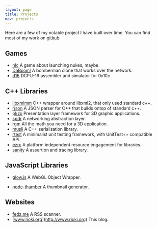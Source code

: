 ```yaml
---
layout: page
title: Projects
nav: projects
---
```


Here are a few of my notable project I have built over time. You can
find most of my work on [github](https://github.com/rioki)

Games
-----
* [nlc](http://nlc.rioki.org)
  A game about launching nukes, maybe.  
* [DaBoom!](/daboom.html)
  A bomberman clone that works over the network.   
* [d16](http://github.com/rioki/d16)
  DCPU-16 assembler and simulator for 0x10c

C++ Libraries
-------------

* [libxmlmm](https://github.com/rioki/libxmlmm)
  C++ wrapper around libxml2, that only used standard c++. 
* [rjson](https://github.com/rioki/rjson)
  A JSON parser for C++ that builds ontop of standard c++.
* [pkzo](https://github.com/rioki/pkzo)
  Presentation layer framework for 3D graphic applications. 
* [spdr](https://github.com/rioki/spdr)
  A networking abstraction layer. 
* [rgm](https://github.com/rioki/rgm)
  All the math you need for a 3D application.  
* [musli](https://github.com/rioki/musli)
  A C++ serialisation library.  
* [rtest](https://github.com/rioki/rtest)
  A minimalist unit testing framework, with UnitTest++ compatible API.  
* [ezrc](https://github.com/rioki/ezrc)
  A platform independent resource engagement for libraries. 
* [sanity](https://github.com/rioki/sanity)
  A assertion and tracing library.
  
JavaScript Libraries
--------------------

* [glow.js](https://github.com/rioki/glow.js)
  A WebGL Object Wrapper.

* [node-thumber](https://github.com/rioki/node-thumper)
  A thumbnail generator.


Websites
--------

* [fedz.me](http://fedz.me)
  A RSS scanner.
* [www.rioki.org](http://www.rioki.org)
  This blog.
